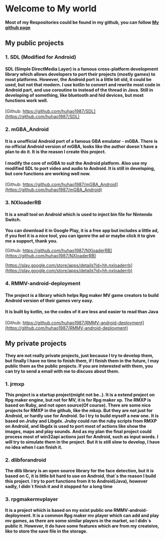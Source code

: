 # Welcome to My world

**Most of my Respositories could be found in my github, you can follow [My github page](https://github.com/huhao1987)**

## My public projects

### 1. SDL (Modified for Android)

#### SDL (Simple DirectMedia Layer) is a famous cross-platform development library which allows developers to port their projects (mostly games) to most platforms. However, the Android port is a little bit old, it could be used, but not that modern. I use kotlin to convert and rewrite most code in Android part, and use coroutine to instead of the thread in Java. Still in developing of something, like bluetooth and hid devices, but most functions work well.

[Github: https://github.com/huhao1987/SDL](https://github.com/huhao1987/SDL)

### 2. mGBA_Android

#### It is a unofficial Android port of a famous GBA emulator - mGBA. There is no official Android version of mGBA, looks like the author doesn`t have a plan to do it. It is the reason I create this project.

#### I modify the core of mGBA to suit the Android platform. Also use my modified SDL to port video and audio to Android. It is still in developing, but core functions are working well now.

[Github: https://github.com/huhao1987/mGBA_Android](https://github.com/huhao1987/mGBA_Android)


### 3. NXloaderRB

#### It is a small tool on Android which is used to inject bin file for Nintendo Switch.

**You can download it in Google Play, it is a free app but includes a little ad, if you feel it is a nice tool, you can igonre the ad or maybe click it to give me a support, thank you.**

[Github: https://github.com/huhao1987/NXloaderRB](https://github.com/huhao1987/NXloaderRB)

[https://play.google.com/store/apps/details?id=hh.nxloaderrb](https://play.google.com/store/apps/details?id=hh.nxloaderrb)

### 4. RMMV-android-deployment

#### The project is a library which helps Rpg maker MV game creators to build Android version of their games very easy.

#### It is built by kotlin, so the codes of it are less and easier to read than Java

[Github: https://github.com/huhao1987/RMMV-android-deployment](https://github.com/huhao1987/RMMV-android-deployment)

## My private projects

**They are not really private projects, just because I try to develop them, but finally I have no time to finish them, if I finish them in the future, I may public them as the public projects. If you are interested with them, you can try to send a email with me to discuss about them.**

### 1. jrmxp

**This project is a startup project(might not be..). It is a extend project on Rpg maker engine, but not for MV, it is for Rpg maker xp. The RMXP is based on Ruby, and not open source(Of course). There are some nice projects for RMXP in the github, like the mkxp. But they are not just for Android, or hardly use for Android. So I try to build myself a new one.**
**It is based on Jruby and Libgdx. Jruby could run the ruby scripts from RMXP on Android, and libgdx is used to port most of actions like show the images, maps and play sounds. And as my plan the final project could process most of win32api actions just for Android, such as input words. I will try to simulate them in the project.**
**But it is still slow to develop, I have no idea when I can finish it.**

### 2. dlibforandroid

**The dlib library is an open source library for the face detection, but it is based on C, it is little bit hard to use on Android, that\`s the reason I build this project. I try to port functions from it to Android(Java), however sadly, I didn\`t finish it and it stopped for a long time**

### 3. rpgmakermvplayer

**It is a project which is based on my exist public one RMMV-android-deployment. It is a common Rpg maker mv player which can add and play mv games, as there are some similar players in the market, so I didn\`s public it. However, it do have some features which are from my createive, like to store the save file in the storage.**


